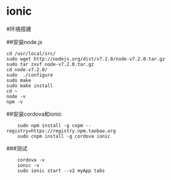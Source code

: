 # ionic

#环境搭建

##安装node.js

    cd /usr/local/src/
    sudo wget http://nodejs.org/dist/v7.2.0/node-v7.2.0.tar.gz
    sudo tar zxvf node-v7.2.0.tar.gz
    cd node-v7.2.0/
    sudo  ./configure
    sudo make
    sudo make install
    cd ~
    node -v
    npm -v
    
##安装cordova和ionic

        sudo npm install -g cnpm --registry=https://registry.npm.taobao.org
        sudo cnpm install -g cordova ionic 

###测试

        cordova -v
        ionic -v
        sudo ionic start --v2 myApp tabs
